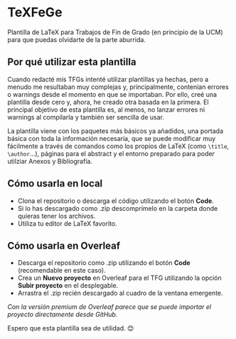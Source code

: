 # TeXFeGe
Plantilla de LaTeX para Trabajos de Fin de Grado (en principio de la UCM) para que puedas olvidarte de la parte aburrida.

## Por qué utilizar esta plantilla
Cuando redacté mis TFGs intenté utilizar plantillas ya hechas, pero a menudo me resultaban muy complejas y, principalmente, contenían errores o warnings desde el momento en que se importaban. Por ello, creé una plantilla desde cero y, ahora, he creado otra basada en la primera. El principal objetivo de esta plantilla es, al menos, no lanzar errores ni warnings al compilarla y también ser sencilla de usar.

La plantilla viene con los paquetes más básicos ya añadidos, una portada básica con toda la información necesaria, que se puede modificar muy fácilmente a través de comandos como los propios de LaTeX (como <code>\title</code>, <code>\author</code>...), páginas para el abstract y el entorno preparado para poder utilziar Anexos y Bibliografía.

## Cómo usarla en local
- Clona el repositorio o descarga el código utilizando el botón **Code**.
- Si lo has descargado como .zip descomprímelo en la carpeta donde quieras tener los archivos.
- Utiliza tu editor de LaTeX favorito.

## Cómo usarla en Overleaf
- Descarga el repositorio como .zip utilizando el botón **Code** (recomendable en este caso).
- Crea un **Nuevo proyecto** en Overleaf para el TFG utilizando la opción **Subir proyecto** en el desplegable.
- Arrastra el .zip recién descargado al cuadro de la ventana emergente.

*Con la versión premium de Overleaf parece que se puede importar el proyecto directamente desde GitHub.*

Espero que esta plantilla sea de utilidad. 😊

